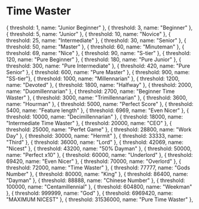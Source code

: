# Time Waster
{ threshold: 1, name: "Junior Beginner" },
      { threshold: 3, name: "Beginner" },
      { threshold: 5, name: "Junior" },
      { threshold: 10, name: "Novice" },
      { threshold: 25, name: "Intermediate" },
      { threshold: 30, name: "Senior" },
      { threshold: 50, name: "Master" },
      { threshold: 60, name: "Minuteman" },
      { threshold: 69, name: "Nice" },
      { threshold: 90, name: "S-tier" },
      { threshold: 120, name: "Pure Beginner" },
      { threshold: 180, name: "Pure Junior" },
      { threshold: 300, name: "Pure Intermediate" },
      { threshold: 420, name: "Pure Senior" },
      { threshold: 600, name: "Pure Master" },
      { threshold: 900, name: "SS-tier"},
      { threshold: 1000, name: "Millennarian" },
      { threshold: 1200, name: "Devoted" },
      { threshold: 1800, name: "Halfway" },
      { threshold: 2000, name: "Duomillennarian" },
      { threshold: 2700, name: "Beginner Time Waster" },
      { threshold: 3000, name: "Trimillennarian" },
      { threshold: 3600, name: "Hourman" },
      { threshold: 5000, name: "Perfect Score" },
      { threshold: 5400, name: "Feature length" },
      { threshold: 6969, name: "Even Nicer" },
      { threshold: 10000, name: "Decimillennarian" },
      { threshold: 18000, name: "Intermediate Time Waster" },
      { threshold: 20000, name: "CEO" },
      { threshold: 25000, name: "Perfet Game" },
      { threshold: 28800, name: "Work Day" },
      { threshold: 30000, name: "Hermit" },
      { threshold: 33333, name: "Third" }, 
      { threshold: 36000, name: "Lord" },
      { threshold: 42069, name: "Nicest" },
      { threshold: 43200, name: "50% Dayman" },
      { threshold: 50000, name: "Perfect x10" },
      { threshold: 60000, name: "Underlord" },
      { threshold: 69420, name: "Even Nicer" },
      { threshold: 70000, name: "Overlord" },
      { threshold: 72000, name: "Time Waster" },
      { threshold: 77777, name: "Gods Number" },
      { threshold: 80000, name: "King" },
      { threshold: 86400, name: "Dayman" },
      { threshold: 88888, name: "Chinese Number" },
      { threshold: 100000, name: "Centamillennial" },
      { threshold: 604800, name: "Weekman" },
      { threshold: 999999, name: "God" },
      { threshold: 6969420, name: "MAXIMUM NICEST" },
      { threshold: 31536000, name: "Pure Time Waster" },